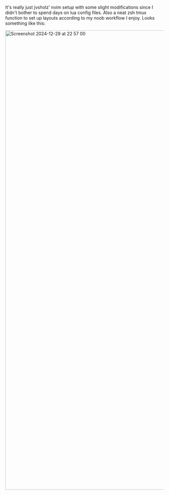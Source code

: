 It's really just jvsholz' nvim setup with some slight modifications since I didn't bother to spend days on lua config files. Also a neat zsh tmux function to set up layouts according to my noob workflow I enjoy. Looks something like this:

<img width="1461" alt="Screenshot 2024-12-29 at 22 57 00" src="https://github.com/user-attachments/assets/b87756cf-d5d4-4ba0-ad51-840d176e3dcc" />
